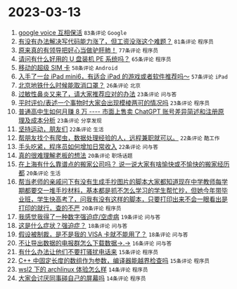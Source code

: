 # 2023-03-13

1. [google voice 互相保活](https://www.v2ex.com/t/923496) `83条评论` `Google`
1. [有没有办法解决写代码能力涨了，但工资没涨这个难题？](https://www.v2ex.com/t/923572) `81条评论` `程序员`
1. [原来真的有领导把好心当做驴肝肺！](https://www.v2ex.com/t/923529) `77条评论` `程序员`
1. [请问有什么好用的 U 盘装机 PE 系统吗？](https://www.v2ex.com/t/923497) `65条评论` `程序员`
1. [移动的超级 SIM 卡](https://www.v2ex.com/t/923499) `58条评论` `Android`
1. [入手了一台 iPad mini6，有适合 iPad 的游戏或者软件推荐吗～](https://www.v2ex.com/t/923470) `57条评论` `iPad`
1. [北京地铁什么时候能取消口罩？](https://www.v2ex.com/t/923566) `26条评论` `北京`
1. [过敏性鼻炎又来了，请大家推荐应对的办法](https://www.v2ex.com/t/923624) `23条评论` `问与答`
1. [平时评价/表述一个事物时大家会出现模棱两可的情况吗](https://www.v2ex.com/t/923601) `23条评论` `程序员`
1. [普通高中生如何月赚 8 万 ---- 市面上售卖 ChatGPT 账号差异简述和注册原理及成本分析](https://www.v2ex.com/t/923507) `23条评论` `分享发现`
1. [坚持运动，朋友们](https://www.v2ex.com/t/923523) `22条评论` `生活`
1. [帮朋友找个有爬虫，数据处理经验的人，远程兼职就可以。](https://www.v2ex.com/t/923498) `22条评论` `酷工作`
1. [手头吃紧，程序员如何增加日常收入](https://www.v2ex.com/t/923481) `22条评论` `问与答`
1. [真的很难理解老板的想法](https://www.v2ex.com/t/923555) `20条评论` `职场话题`
1. [在上海有什么靠谱点的搬家公司吗？ 说一说大家有啥愉快或不愉快的搬家经历都](https://www.v2ex.com/t/923501) `20条评论` `生活`
1. [帮当老师的亲戚问下有没有生成手抄图片的脚本大家都知道现在中学教师每学期都要交一堆手抄材料，基本都是抓不怎么学习的学生帮忙抄，但她今年带毕业班，学生快高考了，问我有没有这样的脚本，只要打印出来不会一眼看出是打印的就行，查的不严](https://www.v2ex.com/t/923467) `20条评论` `程序员`
1. [我感觉我得了一种数字强迫症/空虚病](https://www.v2ex.com/t/923610) `19条评论` `问与答`
1. [这是什么症状？强迫症？](https://www.v2ex.com/t/923615) `18条评论` `问与答`
1. [假设被制裁，是不是我的 VISA 卡就不能用了？](https://www.v2ex.com/t/923580) `18条评论` `问与答`
1. [不让导出数据的电报群怎么下载数据→.→](https://www.v2ex.com/t/923466) `16条评论` `问与答`
1. [有什么办法让他们不要打骚扰电话来](https://www.v2ex.com/t/923633) `15条评论` `程序员`
1. [C++ 中固定长度的数组作为参数，编译器能越界检查吗](https://www.v2ex.com/t/923540) `15条评论` `程序员`
1. [wsl2 下的 archlinux 体验怎么样](https://www.v2ex.com/t/923539) `14条评论` `程序员`
1. [大家会讨厌同事碰自己的屏幕吗](https://www.v2ex.com/t/923469) `14条评论` `程序员`
